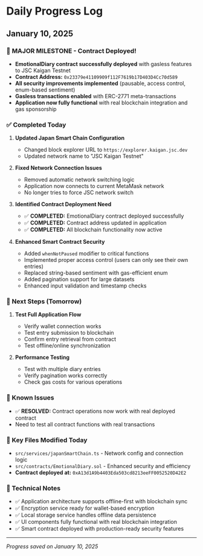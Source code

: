 # Daily Progress Log

## January 10, 2025

### 🎉 **MAJOR MILESTONE - Contract Deployed!**
- **EmotionalDiary contract successfully deployed** with gasless features to JSC Kaigan Testnet
- **Contract Address:** `0x23379e41109909f112F7619b17D403D4Cc70d589`
- **All security improvements implemented** (pausable, access control, enum-based sentiment)
- **Gasless transactions enabled** with ERC-2771 meta-transactions
- **Application now fully functional** with real blockchain integration and gas sponsorship

### ✅ Completed Today
1. **Updated Japan Smart Chain Configuration**
   - Changed block explorer URL to `https://explorer.kaigan.jsc.dev`
   - Updated network name to "JSC Kaigan Testnet"

2. **Fixed Network Connection Issues**
   - Removed automatic network switching logic
   - Application now connects to current MetaMask network
   - No longer tries to force JSC network switch

3. **Identified Contract Deployment Need**
   - ✅ **COMPLETED:** EmotionalDiary contract deployed successfully
   - ✅ **COMPLETED:** Contract address updated in application
   - ✅ **COMPLETED:** All blockchain functionality now active

4. **Enhanced Smart Contract Security**
   - Added `whenNotPaused` modifier to critical functions
   - Implemented proper access control (users can only see their own entries)
   - Replaced string-based sentiment with gas-efficient enum
   - Added pagination support for large datasets
   - Enhanced input validation and timestamp checks

### 🔄 Next Steps (Tomorrow)
1. **Test Full Application Flow**
   - Verify wallet connection works
   - Test entry submission to blockchain
   - Confirm entry retrieval from contract
   - Test offline/online synchronization

2. **Performance Testing**
   - Test with multiple diary entries
   - Verify pagination works correctly
   - Check gas costs for various operations

### 🐛 Known Issues
- ✅ **RESOLVED:** Contract operations now work with real deployed contract
- Need to test all contract functions with real transactions

### 📁 Key Files Modified Today
- `src/services/japanSmartChain.ts` - Network config and connection logic
- `src/contracts/EmotionalDiary.sol` - Enhanced security and efficiency
- **Contract deployed at:** `0xA13d1A9b4403Eda503cd8213eeFF0052520D42E2`

### 🔧 Technical Notes
- ✅ Application architecture supports offline-first with blockchain sync
- ✅ Encryption service ready for wallet-based encryption  
- ✅ Local storage service handles offline data persistence
- ✅ UI components fully functional with real blockchain integration
- ✅ Smart contract deployed with production-ready security features

---
*Progress saved on January 10, 2025*